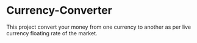# Currency-Converter
This project convert your money from one currency to another as per live currency floating rate of the market.
